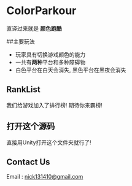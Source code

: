 # ColorParkour
直译过来就是 **颜色跑酷**

##主要玩法
- 玩家具有切换游戏颜色的能力
- 一共有**两种**平台和多种障碍物
- 白色平台在白天会消失, 黑色平台在黑夜会消失

## RankList
我们给游戏加入了排行榜! 期待你来霸榜!


## 打开这个源码
直接用Unity打开这个文件夹就行了!

## Contact Us
Email : nick131410@gmail.com
